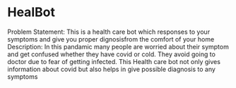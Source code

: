 # HealBot
Problem Statement: This is a health care bot which responses to your symptoms and give you proper dignosisfrom the comfort of your home
Description: In this pandamic many people are worried about their symptom and get confused whether they have covid or cold. They avoid going to doctor due to fear of getting infected. This Health care bot not only gives information about covid but also helps in give possible diagnosis to any symptoms
